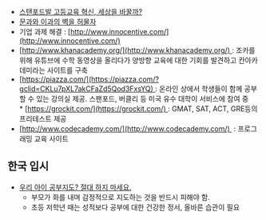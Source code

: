* [스탠포드발 고등교육 혁신, 세상을 바꿀까?](http://venturesquare.net/2282)
* [문과와 이과의 벽을 허물자](http://weekly.khan.co.kr/khnm.html?mode=view&code=116&artid=201406241120351&pt=nv)
* 기업 과제 해결 :  [http://www.innocentive.com/](http://www.innocentive.com/)
* [http://www.khanacademy.org/](http://www.khanacademy.org/) : 조카를 위해 유튜브에 수학 동영상을 올리다가 양방향 교육에 대한 기회를 발견하고 칸아카데미라는 사이트를 구축
* [https://piazza.com/](https://piazza.com/?gclid=CKLu7pXL7akCFaZd5Qod3FxsYQ) : 온라인 상에서 학생들이 함께 공부할 수 있는 강의실 제공. 스팬포드, 버클리 등 미국 유수 대학이 서비스에 참여 중
* [https://grockit.com/](https://grockit.com/) : GMAT, SAT, ACT, GRE등의 프리테스트 제공
* [http://www.codecademy.com/](http://www.codecademy.com/)  : 프로그래밍 교육 사이트

## 한국 입시
* [우리 아이 공부지도? 절대 하지 마세요.](https://www.youtube.com/watch?v=c9eIjqxHO9s)
	* 부모가 화를 내며 감정적으로 지도하는 것을 반드시 피해야 함.
	* 초등 저학년 때는 성적보다 공부에 대한 건강한 정서, 올바른 습관이 필요
